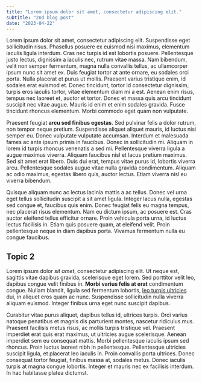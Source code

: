 ```yaml
---
title: "Lorem ipsum dolor sit amet, consectetur adipiscing elit."
subtitle: "2nd blog post"
date: "2023-04-22"
---
```


Lorem ipsum dolor sit amet, consectetur adipiscing elit. Suspendisse eget sollicitudin risus. Phasellus posuere ex euismod nisi maximus, elementum iaculis ligula interdum. Cras nec turpis id est lobortis posuere. Pellentesque justo lectus, dignissim a iaculis nec, rutrum vitae massa. Nam bibendum, velit non semper fermentum, magna nulla convallis tellus, ac ullamcorper ipsum nunc sit amet ex. Duis feugiat tortor at ante ornare, eu sodales orci porta. Nulla placerat et purus ut mollis. Praesent varius tristique enim, id sodales erat euismod et. Donec tincidunt, tortor id consectetur dignissim, turpis eros iaculis tortor, vitae elementum diam mi a est. Aenean enim risus, tempus nec laoreet et, auctor et tortor. Donec et massa quis arcu tincidunt suscipit nec vitae augue. Mauris id enim et enim sodales gravida. Fusce tincidunt rhoncus elementum. Morbi commodo eget quam non vulputate.

Praesent feugiat **arcu sed finibus egestas**. Sed pulvinar felis a dolor rutrum, non tempor neque pretium. Suspendisse aliquet aliquet mauris, id luctus nisi semper eu. Donec vulputate vulputate accumsan. Interdum et malesuada fames ac ante ipsum primis in faucibus. Donec in sollicitudin mi. Aliquam in lorem id turpis rhoncus venenatis a sed mi. Pellentesque viverra ligula a augue maximus viverra. Aliquam faucibus nisl et lacus pretium maximus. Sed sit amet erat libero. Duis dui erat, tempus vitae purus id, lobortis viverra arcu. Pellentesque sodales augue vitae nulla gravida condimentum. Aliquam ac odio maximus, egestas libero quis, auctor lectus. Etiam viverra nisl eu viverra bibendum.

Quisque aliquam nunc ac lectus lacinia mattis a ac tellus. Donec vel urna eget tellus sollicitudin suscipit a sit amet ligula. Integer lacus nulla, egestas sed congue et, faucibus quis enim. Donec feugiat felis eu magna tempus, nec placerat risus elementum. Nam eu dictum ipsum, ac posuere est. Cras auctor eleifend tellus efficitur ornare. Proin vehicula porta urna, id luctus lectus facilisis in. Etiam quis posuere quam, at eleifend velit. Proin pellentesque neque in diam dapibus porta. Vivamus fermentum nulla eu congue faucibus.

## Topic 2

Lorem ipsum dolor *sit amet*, consectetur adipiscing elit. Ut neque est, sagittis vitae dapibus gravida, scelerisque eget lorem. Sed porttitor velit leo, dapibus congue velit finibus in. **Morbi varius felis at erat** condimentum congue. Nullam blandit, ligula sed fermentum lobortis, [leo turpis ultricies](https://www.lipsum.com/feed/html) dui, in aliquet eros quam ac nunc. Suspendisse sollicitudin nulla viverra aliquam euismod. Integer finibus urna eget nunc suscipit dapibus.

Curabitur vitae purus aliquet, dapibus tellus id, ultrices turpis. Orci varius natoque penatibus et magnis dis parturient montes, nascetur ridiculus mus. Praesent facilisis metus risus, ac mollis turpis tristique vel. Praesent imperdiet erat quis erat maximus, ut ultricies augue scelerisque. Aenean imperdiet sem eu consequat mattis. Morbi pellentesque iaculis ipsum sed rhoncus. Proin luctus laoreet nibh in pellentesque. Pellentesque ultricies suscipit ligula, et placerat leo iaculis in. Proin convallis porta ultrices. Donec consequat tortor feugiat, finibus massa at, sodales metus. Donec iaculis turpis at magna congue lobortis. Integer et mauris nec ex facilisis interdum. In hac habitasse platea dictumst.